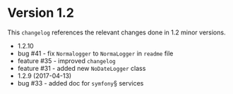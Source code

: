 # Version 1.2

This `changelog` references the relevant changes done in 1.2 minor versions.

 - 1.2.10
 - bug #41 - fix `Normalogger` to `NormaLogger` in `readme` file
 - feature #35 - improved `changelog`
 - feature #31 - added new `NoDateLogger` class
 - 1.2.9 (2017-04-13)
 - bug #33 - added doc for `symfony`§ services
